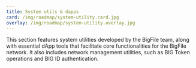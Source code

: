 ```yaml
---
title: System utils & dapps
card: /img/roadmap/system-utility.card.jpg
overlay: /img/roadmap/system-utility.overlay.jpg
---
```


This section features system utilities developed by the BigFile team, along with essential dApp tools that facilitate core functionalities for the BigFile network. It also includes network management utilities, such as BIG Token operations and BIG ID authentication.
